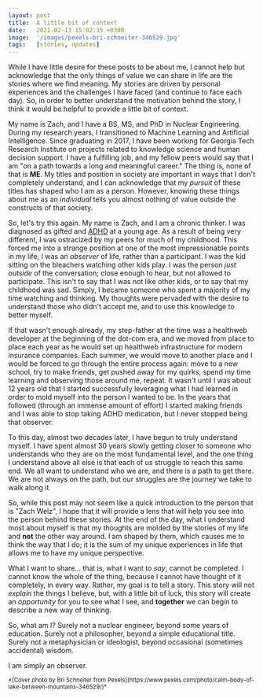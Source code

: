 ```yaml
---
layout: post
title:  A little bit of context
date:   2021-02-13 15:02:35 +0300
image:  '/images/pexels-bri-schneiter-346529.jpg'
tags:   [stories, updates]
---
```


While I have little desire for these posts to be about me, I cannot help but acknowledge that the only things of value we can share in life are the stories where we find meaning. My stories are driven by personal experiences and the challenges I have faced (and continue to face each day). So, in order to better understand the motivation behind the story, I think it would be helpful to provide a little bit of context. 

My name is Zach, and I have a BS, MS, and PhD in Nuclear Engineering. During my research years, I transitioned to Machine Learning and Artificial Intelligence. Since graduating in 2017, I have been working for Georgia Tech Research Institute on projects related to knowledge science and human decision support. I have a fulfilling job, and my fellow peers would say that I am "on a path towards a long and meaningful career." The thing is, none of that is **ME**. My titles and position in society are important in ways that I don't completely understand, and I can acknowledge that my *pursuit* of these titles has shaped who I am as a person. However, knowing these things about me as an *individual* tells you almost nothing of value outside the constructs of that society. 

So, let's try this again. My name is Zach, and I am a chronic thinker. I was diagnosed as gifted and [ADHD](https://www.cdc.gov/ncbddd/adhd/facts.html) at a young age. As a result of being very different, I was ostracized by my peers for much of my childhood. This forced me into a strange position at one of the most impressionable points in my life; I was an *observer* of life, rather than a participant. I was the kid sitting on the bleachers watching other kids play. I was the person *just outside* of the conversation; close enough to hear, but not allowed to participate. This isn't to say that I was not like other kids, or to say that my childhood was sad. Simply, I became someone who spent a majority of my time watching and thinking. My thoughts were pervaded with the desire to understand those who didn't accept me, and to use this knowledge to better myself. 

If that wasn't enough already, my step-father at the time was a healthweb developer at the beginning of the dot-com era, and we moved from place to place each year as he would set up healthweb infrastructure for modern insurance companies. Each summer, we would move to another place and I would be forced to go through the entire process again: move to a new school, try to make friends, get pushed away for my quirks, spend my time learning and observing those around me, repeat. It wasn't until I was about 12 years old that I started successfully leveraging what I had learned in order to mold myself into the person I wanted to be. In the years that followed (through an immense amount of effort) I started making friends and I was able to stop taking ADHD medication, but I never stopped being that observer. 

To this day, almost two decades later, I have begun to truly understand myself. I have spent almost 30 years slowly getting closer to someone who understands who they are on the most fundamental level, and the one thing I understand above all else is that each of us struggle to reach this same end. We all want to understand who we are, and there is a path to get there. We are not always on the path, but our struggles are the journey we take to walk along it. 

So, while this post may not seem like a quick introduction to the person that is "Zach Welz", I hope that it will provide a lens that will help you see into the person behind these stories. At the end of the day, what I understand most about myself is that my thoughts are molded by the stories of my life and __not__ the other way around. I am shaped by them, which causes me to think the way that I do; it is the sum of my unique experiences in life that allows me to have my unique perspective. 

What I want to share... that is, what I want to *say*, cannot be completed. I cannot know the whole of the thing, because I cannot have thought of it completely, in every way. Rather, my goal is to tell a story. This story will not *explain* the things I believe, but, with a little bit of luck, this story will create an *opportunity* for you to see what I see, and __together__ we can begin to describe a new way of thinking. 

So, what am I? Surely not a nuclear engineer, beyond some years of education. Surely not a philosopher, beyond a simple educational title. Surely not a metaphysician or ideologist, beyond occasional (sometimes accidental) wisdom. 

I am simply an observer.  




<sub>
*[Cover photo by Bri Schneiter from Pexels](https://www.pexels.com/photo/calm-body-of-lake-between-mountains-346529/)*
</sub>

